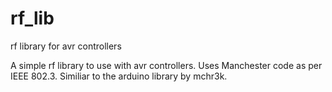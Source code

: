 # rf_lib
rf library for avr controllers

A simple rf library to use with avr controllers. Uses Manchester code as per IEEE 802.3. Similiar to
the arduino library by mchr3k.
